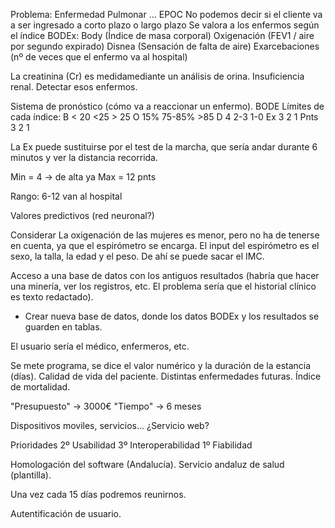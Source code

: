 Problema:
Enfermedad Pulmonar ...
EPOC
No podemos decir si el cliente va a ser ingresado a corto plazo o largo plazo
Se valora a los enfermos según el índice BODEx:
  Body (Índice de masa corporal)
  Oxigenación (FEV1 / aire por segundo expirado)
  Disnea (Sensación de falta de aire)
  Exarcebaciones (nº de veces que el enfermo va al hospital)

La creatinina (Cr) es medidamediante un análisis de orina. Insuficiencia renal. Detectar esos enfermos.


Sistema de pronóstico (cómo va a reaccionar un enfermo). BODE
Límites de cada índice:
B     < 20   <25  > 25
O      15%  75-85%  >85
D      4      2-3    1-0
Ex     3       2      1
Pnts   3       2      1

La Ex puede sustituirse por el test de la marcha, que sería andar durante 6 minutos y ver la distancia recorrida.

Min = 4 -> de alta ya
Max = 12 pnts

Rango: 6-12 van al hospital

Valores predictivos (red neuronal?)

Considerar
La oxigenación de las mujeres es menor, pero no ha de tenerse en cuenta, ya que el espirómetro se encarga. El input del espirómetro es el sexo, la talla, la edad y el peso. De ahí se puede sacar el IMC. 


Acceso a una base de datos con los antiguos resultados (habría que hacer una minería, ver los registros, etc. El problema sería que el historial clínico es texto redactado).
- Crear nueva base de datos, donde los datos BODEx y los resultados se guarden en tablas.

El usuario sería el médico, enfermeros, etc.

Se mete  programa, se dice el valor numérico y la duración de la estancia (días). Calidad de vida del paciente. Distintas enfermedades futuras. Índice de mortalidad.

"Presupuesto" -> 3000€
"Tiempo" -> 6 meses

Dispositivos moviles, servicios... ¿Servicio web?

Prioridades
2º  Usabilidad
3º  Interoperabilidad
1º  Fiabilidad

Homologación del software (Andalucía). Servicio andaluz de salud (plantilla). 

Una vez cada 15 días podremos reunirnos.

Autentificación de usuario. 
